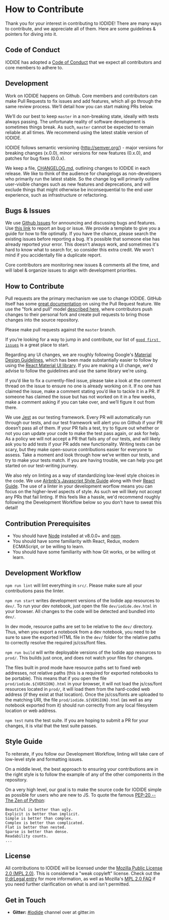 # How to Contribute

Thank you for your interest in contributing to IODIDE! There are many ways to contribute, and we appreciate all of them. Here are some guidelines & pointers for diving into it.

## Code of Conduct

IODIDE has adopted a [Code of Conduct](CODE-OF-CONDUCT.md) that we expect all contributors and core members to adhere to.

## Development

Work on IODIDE happens on Github. Core members and contributors can make Pull Requests to fix issues and add features, which all go through the same review process. We’ll detail how you can start making PRs below.

We’ll do our best to keep `master` in a non-breaking state, ideally with tests always passing. The unfortunate reality of software development is sometimes things break. As such, `master` cannot be expected to remain reliable at all times. We recommend using the latest stable version of IODIDE.

IODIDE follows semantic versioning (http://semver.org/) - major versions for breaking changes (x.0.0), minor versions for new features (0.x.0), and patches for bug fixes (0.0.x).

We keep a file, [CHANGELOG.md](CHANGELOG.md), outlining changes to IODIDE in each release. We like to think of the audience for changelogs as non-developers who primarily run the latest stable. So the change log will primarily outline user-visible changes such as new features and deprecations, and will exclude things that might otherwise be inconsequential to the end user experience, such as infrastructure or refactoring.

## Bugs & Issues

We use [Github Issues](https://github.com/iodide-project/iodide/issues) for announcing and discussing bugs and features. Use [this link](https://github.com/iodide-project/iodide/issues/new) to report an bug or issue. We provide a template to give you a guide for how to file optimally. If you have the chance, please search the existing issues before reporting a bug. It's possible that someone else has already reported your error. This doesn't always work, and sometimes it's hard to know what to search for, so consider this extra credit. We won't mind if you accidentally file a duplicate report.

Core contributors are monitoring new issues & comments all the time, and will label & organize issues to align with development priorities.

## How to Contribute

Pull requests are the primary mechanism we use to change IODIDE. GitHub itself has some [great documentation](https://help.github.com/articles/about-pull-requests/) on using the Pull Request feature. We use the "fork and pull" model [described here](https://help.github.com/articles/about-pull-requests/), where contributors push changes to their personal fork and create pull requests to bring those changes into the source repository.

Please make pull requests against the `master` branch.

If you’re looking for a way to jump in and contribute, our list of [`good first issues`](https://github.com/iodide-project/iodide/issues?q=is%3Aissue+is%3Aopen+label%3A%22good+first+issue%22) is a great place to start.

Regarding any UI changes, we are roughly following Google's [Material Design Guidelines](https://material.io/guidelines/), which has been made substantially easier to follow by using the [React Material UI library](https://github.com/mui-org/material-ui). If you are making a UI change, we'd advise to follow the guidelines and use the same library we're using.

If you’d like to fix a currently-filed issue, please take a look at the comment thread on the issue to ensure no one is already working on it. If no one has claimed the issue, make a comment stating you’d like to tackle it in a PR. If someone has claimed the issue but has not worked on it in a few weeks, make a comment asking if you can take over, and we’ll figure it out from there.

We use [Jest](https://facebook.github.io/jest/) as our testing framework. Every PR will automatically run through our tests, and our test framework will alert you on Github if your PR doesn’t pass all of them. If your PR fails a test, try to figure out whether or not you can update your code to make the test pass again, or ask for help. As a policy we will not accept a PR that fails any of our tests, and will likely ask you to add tests if your PR adds new functionality. Writing tests can be scary, but they make open-source contributions easier for everyone to assess. Take a moment and look through how we’ve written our tests, and try to make your tests match. If you are having trouble, we can help you get started on our test-writing journey.

We also rely on linting as a way of standardizing low-level style choices in the code. We use [Airbnb's Javascript Style Guide](https://github.com/airbnb/javascript) along with their [React Guide](https://github.com/airbnb/javascript/tree/master/react). The use of a linter in your development worflow means you can focus on the higher-level aspects of style. As such we will likely not accept any PRs that fail linting. If this feels like a hassle, we'd recommend roughly following the Development Workflow below so you don't have to sweat this detail!

## Contribution Prerequisites

- You should have [Node](https://nodejs.org/) installed at v8.0.0+ and [npm](https://www.npmjs.com/).
- You should have some familiarity with React, Redux, modern ECMAScript, or be willing to learn.
- You should have some familiarity with how Git works, or be willing ot learn.

## Development Workflow

`npm run lint` will lint everything in `src/`. Please make sure all your contributions pass the linter.

`npm run start` writes development versions of the Iodide app resources to `dev/`. To run your dev notebook, just open the file `dev/iodide.dev.html` in your browser. All changes to the code will be detected and bundled into `dev/`.

In dev mode, resource paths are set to be relative to the `dev/` directory. Thus, when you export a notebook from a dev notebook, you need to be sure to save the exported HTML file in the `dev/` folder for the relative paths to correctly resolve the required js/css/font files.

`npm run build`  will write deployable versions of the Iodide app resources to `prod/`. This builds just once, and does not watch your files for changes.

The files built in prod mode have resource paths set to fixed web addresses, not relative paths (this is a required for exported notebooks to be portable). This means that if you open the file `prod/iodide.${VERSION}.html` in your browser, it will not load the js/css/font resources located in `prod/`, it will load them from the hard-coded web address (if they exist at that location). Once the js/css/fonts are uploaded to the matching URI, the file `prod/iodide.${VERSION}.html` (as well as any notebook exported from it) should run correctly from any local filesystem location or web address.

`npm test` runs the test suite. If you are hoping to submit a PR for your changes, it is vital that the test suite passes.



## Style Guide

To reiterate, if you follow our Development Workflow, linting will take care of low-level style and formatting issues.

On a middle level, the best approach to ensuring your contributions are in the right style is to follow the example of any of the other components in the repository.

On a very high level, our goal is to make the source code for IODIDE simple as possible for users who are new to JS. To quote the famous [PEP-20 -- The Zen of Python](https://www.python.org/dev/peps/pep-0020/):

```
Beautiful is better than ugly.
Explicit is better than implicit.
Simple is better than complex.
Complex is better than complicated.
Flat is better than nested.
Sparse is better than dense.
Readability counts.
...
```


## License

All contributions to IODIDE will be licensed under the [Mozilla Public License 2.0 (MPL 2.0)](https://www.mozilla.org/en-US/MPL/2.0/). This is considered a "weak copyleft" license. Check out the [tl;drLegal entry](https://tldrlegal.com/license/mozilla-public-license-2.0-(mpl-2)) for more information, as well as Mozilla's [MPL 2.0 FAQ](https://www.mozilla.org/en-US/MPL/2.0/FAQ/) if you need further clarification on what is and isn't permitted.


## Get in Touch

- __Gitter:__ [#iodide](https://gitter.im/iodide-project/iodide) channel over at gitter.im
